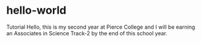 # hello-world
Tutorial
Hello, this is my second year at Pierce College and I will be earning an Associates in Science Track-2
by the end of this school year.
